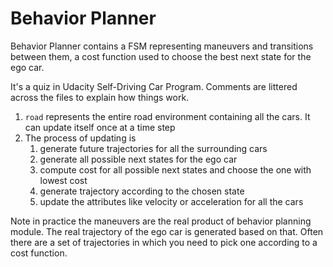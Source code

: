 # Behavior Planner
Behavior Planner contains a FSM representing maneuvers and transitions between them, a cost function used to choose the best next state for the ego car.

It's a quiz in Udacity Self-Driving Car Program. Comments are littered across the files to explain how things work.
1. `road` represents the entire road environment containing all the cars. It can update itself once at a time step
2. The process of updating is
    1. generate future trajectories for all the surrounding cars
    2. generate all possible next states for the ego car
    3. compute cost for all possible next states and choose the one with lowest cost
    4. generate trajectory according to the chosen state
    5. update the attributes like velocity or acceleration for all the cars

Note in practice the maneuvers are the real product of behavior planning module. The real trajectory of the ego car is generated based on that. Often there are a set of trajectories in which you need to pick one according to a cost function.
